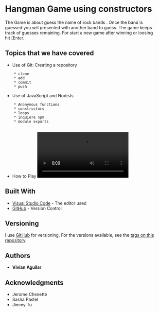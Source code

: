 
# Hangman Game using constructors

The Game is about guess the name of rock bands . Once the band is guessed you will presented with another band to guess. The game keeps track of  guesses remaining. For start a new game after winning or loosing hit [Enter.

## Topics that we have covered

* Use of Git: Creating a repository
```
    * clone 
    * add 
    * commit 
    * push
```

* Use of JavaScript and NodeJs
```
    * Anonymous functions
    * constructors
    * loops
    * inquiere npm
    * module exports
    
``` 

* How to Play
![Demo](./demo.mov)

## Built With

* [Visual Studio Code](https://code.visualstudio.com/) - The editor used
* [GitHub](https://github.com/) - Version Control

## Versioning

I use [GitHub](https://github.com/) for versioning. For the versions available, see the [tags on this repository](https://github.com/vaguilar25/constructor-word-guess). 

## Authors

* **Vivian Aguilar** 

## Acknowledgments

* Jerome Chenette
* Sasha Pastel
* Jimmy Tu

